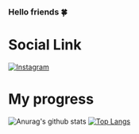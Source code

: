### Hello friends 🍀
# Social Link
[![Instagram](https://img.shields.io/badge/-Instagram-090909?style=for-the-badge&logo=Instagram)](https://www.instagram.com/danik_volt/)
# My progress
![Anurag's github stats](https://github-readme-stats.vercel.app/api?username=DanikVolt&count_private=true&show_icons=true&theme=merko)
[![Top Langs](https://github-readme-stats.vercel.app/api/top-langs/?username=DanikVolt)](https://github.com/anuraghazra/github-readme-stats)
